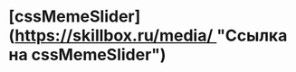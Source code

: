 # [cssMemeSlider]([https://skillbox.ru/media/ ](https://id-edm.github.io/cssMemeSlider/index.html)"Ссылка на cssMemeSlider")
